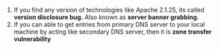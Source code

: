 1. If you find any version of technologies like Apache 2.1.25, its called **version disclosure bug.** Also known as **server banner grabbing.**
2. If you can able to get entries from primary DNS server to your local machine by acting like secondary DNS server, then it is **zone transfer vulnerability**
